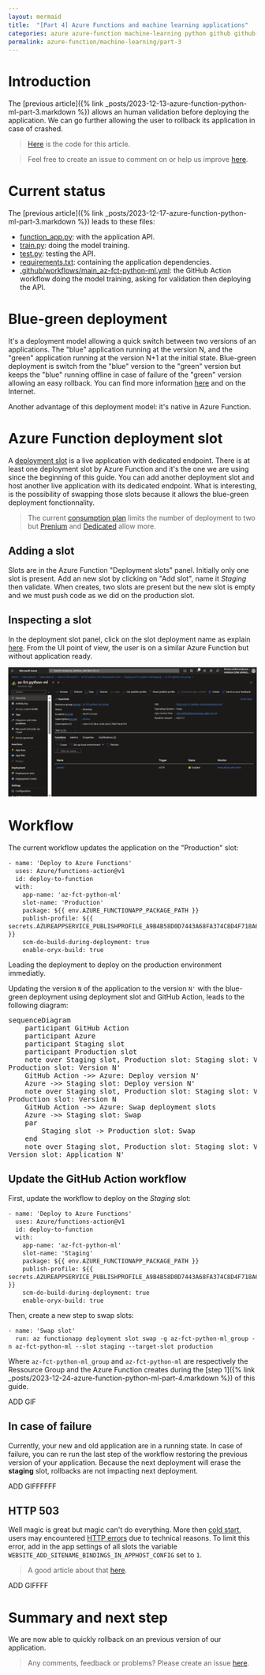 ```yaml
---
layout: mermaid
title:  "[Part 4] Azure Functions and machine learning applications"
categories: azure azure-function machine-learning python github github-action
permalink: azure-function/machine-learning/part-3
---
```

# Introduction
The [previous article]({% link _posts/2023-12-13-azure-function-python-ml-part-3.markdown %}) allows an human validation before deploying the application. We can go further allowing the user to rollback its application in case of crashed.


> [Here](https://github.com/florian-vuillemot/az-fct-python-ml/tree/main/part-4) is the code for this article.

> Feel free to create an issue to comment on or help us improve [here](https://github.com/florian-vuillemot/florian-vuillemot.github.io).


# Current status
The [previous article]({% link _posts/2023-12-17-azure-function-python-ml-part-3.markdown %}) leads to these files:
- [function_app.py](https://github.com/florian-vuillemot/az-fct-python-ml/blob/main/part-3/function_app.py): with the application API.
- [train.py](https://github.com/florian-vuillemot/az-fct-python-ml/blob/main/part-3/train.py): doing the model training.
- [test.py](https://github.com/florian-vuillemot/az-fct-python-ml/blob/main/part-3/test.py): testing the API.
- [requirements.txt](https://github.com/florian-vuillemot/az-fct-python-ml/blob/main/part-3/requirements.txt): containing the application dependencies.
- [.github/workflows/main_az-fct-python-ml.yml](https://github.com/florian-vuillemot/az-fct-python-ml/blob/main/part-3/.github/workflows/main_az-fct-python-ml.yml): the GitHub Action workflow doing the model training, asking for validation then deploying the API.


# Blue-green deployment
It's a deployment model allowing a quick switch between two versions of an applications. The "blue" application running at the version N, and the "green" application running at the version N+1 at the initial state. Blue-green deployment is switch from the "blue" version to the "green" version but keeps the "blue" running offline in case of failure of the "green" version allowing an easy rollback. You can find more information [here](https://en.wikipedia.org/wiki/Blue%E2%80%93green_deployment) and on the Internet.

Another advantage of this deployment model: it's native in Azure Function.

# Azure Function deployment slot
A [deployment slot](https://learn.microsoft.com/en-us/azure/azure-functions/functions-deployment-slots?tabs=azure-portal) is a live application with dedicated endpoint. There is at least one deployment slot by Azure Function and it's the one we are using since the beginning of this guide. You can add another deployment slot and host another live application with its dedicated endpoint. What is interesting, is the possibility of swapping those slots because it allows the blue-green deployment fonctionnality.

> The current [consumption plan](https://learn.microsoft.com/en-us/azure/azure-functions/consumption-plan) limits the number of deployment to two but [Prenium](https://learn.microsoft.com/en-us/azure/azure-functions/functions-premium-plan?tabs=portal) and [Dedicated](https://learn.microsoft.com/en-us/azure/azure-functions/dedicated-plan) allow more.

## Adding a slot
Slots are in the Azure Function "Deployment slots" panel. Initially only one slot is present. Add an new slot by clicking on "Add slot", name it *Staging* then validate. When creates, two slots are present but the new slot is empty and we must push code as we did on the production slot.

## Inspecting a slot
In the deployment slot panel, click on the slot deployment name as explain [here](https://learn.microsoft.com/en-us/azure/app-service/deploy-staging-slots?tabs=portal). From the UI point of view, the user is on a similar Azure Function but without application ready.

![Deployment slot demo](/assets/2023-12-24-azure-function-python-ml-part-4/create-slot.gif)

# Workflow
The current workflow updates the application on the "Production" slot:
```
- name: 'Deploy to Azure Functions'
  uses: Azure/functions-action@v1
  id: deploy-to-function
  with:
    app-name: 'az-fct-python-ml'
    slot-name: 'Production'
    package: ${{ env.AZURE_FUNCTIONAPP_PACKAGE_PATH }}
    publish-profile: ${{ secrets.AZUREAPPSERVICE_PUBLISHPROFILE_A9B4B58D0D7443A68FA374C8D4F718A6 }}
    scm-do-build-during-deployment: true
    enable-oryx-build: true
```
Leading the deployment to deploy on the production environment immediatly.

Updating the version `N` of the application to the version `N'` with the blue-green deployment using deployment slot and GitHub Action, leads to the following diagram:
<pre class="mermaid">
sequenceDiagram
    participant GitHub Action
    participant Azure
    participant Staging slot
    participant Production slot
    note over Staging slot, Production slot: Staging slot: Version unknow<br>Production slot: Version N'
    GitHub Action ->> Azure: Deploy version N'
    Azure ->> Staging slot: Deploy version N'
    note over Staging slot, Production slot: Staging slot: Version N'<br>Production slot: Version N
    GitHub Action ->> Azure: Swap deployment slots
    Azure ->> Staging slot: Swap
    par
        Staging slot -> Production slot: Swap
    end
    note over Staging slot, Production slot: Staging slot: Version N<br>Version slot: Application N'
</pre>

## Update the GitHub Action workflow
First, update the workflow to deploy on the *Staging* slot:
```
- name: 'Deploy to Azure Functions'
  uses: Azure/functions-action@v1
  id: deploy-to-function
  with:
    app-name: 'az-fct-python-ml'
    slot-name: 'Staging'
    package: ${{ env.AZURE_FUNCTIONAPP_PACKAGE_PATH }}
    publish-profile: ${{ secrets.AZUREAPPSERVICE_PUBLISHPROFILE_A9B4B58D0D7443A68FA374C8D4F718A6 }}
    scm-do-build-during-deployment: true
    enable-oryx-build: true
```

Then, create a new step to swap slots:
```
- name: 'Swap slot'
  run: az functionapp deployment slot swap -g az-fct-python-ml_group -n az-fct-python-ml --slot staging --target-slot production
```
Where `az-fct-python-ml_group` and `az-fct-python-ml` are respectively the Ressource Group and the Azure Function creates during the [step 1]({% link _posts/2023-12-24-azure-function-python-ml-part-4.markdown %}) of this guide.

ADD GIF

## In case of failure
Currently, your new and old application are in a running state. In case of failure, you can re run the last step of the workflow restoring the previous version of your application. Because the next deployment will erase the **staging** slot, rollbacks are not impacting next deployment.

ADD GIFFFFFF

## HTTP 503
Well magic is great but magic can't do everything. More then [cold start](https://azure.microsoft.com/fr-fr/blog/understanding-serverless-cold-start/), users may encountered [HTTP errors](https://github.com/projectkudu/kudu/wiki/Configurable-settings#disable-the-generation-of-bindings-in-applicationhostconfig) due to technical reasons. To limit this error, add in the app settings of all slots the variable `WEBSITE_ADD_SITENAME_BINDINGS_IN_APPHOST_CONFIG` set to `1`.

> A good article about that [here](https://medium.com/@yapaxinl/azure-deployment-slots-how-not-to-make-deployment-worse-23c5819d1a17).

ADD GIFFFF

# Summary and next step
We are now able to quickly rollback on an previous version of our application. 

> Any comments, feedback or problems? Please create an issue [here](https://github.com/florian-vuillemot/florian-vuillemot.github.io).
